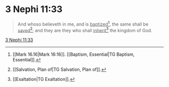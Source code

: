 # 3 Nephi 11:33

> And whoso believeth in me, and is <u>baptized</u>[^a], the same shall be <u>saved</u>[^b]; and they are they who shall <u>inherit</u>[^c] the kingdom of God.

[3 Nephi 11:33](https://www.churchofjesuschrist.org/study/scriptures/bofm/3-ne/11?lang=eng&id=p33#p33)


[^a]: [[Mark 16.16|Mark 16:16]]. [[Baptism, Essential|TG Baptism, Essential]].  
[^b]: [[Salvation, Plan of|TG Salvation, Plan of]].  
[^c]: [[Exaltation|TG Exaltation]].  
